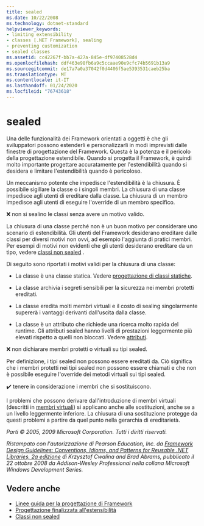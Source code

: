```yaml
---
title: sealed
ms.date: 10/22/2008
ms.technology: dotnet-standard
helpviewer_keywords:
- limiting extensibility
- classes [.NET Framework], sealing
- preventing customization
- sealed classes
ms.assetid: cc42267f-bb7a-427a-845e-df97408528d4
ms.openlocfilehash: ddf463e98fb6a9c5ccaae90e9cfc74b5691b13a9
ms.sourcegitcommit: de17a7a0a37042f0d4406f5ae5393531caeb25ba
ms.translationtype: MT
ms.contentlocale: it-IT
ms.lasthandoff: 01/24/2020
ms.locfileid: "76743618"
---
```

# <a name="sealing"></a>sealed
Una delle funzionalità dei Framework orientati a oggetti è che gli sviluppatori possono estenderli e personalizzarli in modi imprevisti dalle finestre di progettazione del Framework. Questa è la potenza e il pericolo della progettazione estendibile. Quando si progetta il Framework, è quindi molto importante progettare accuratamente per l'estendibilità quando si desidera e limitare l'estendibilità quando è pericoloso.

 Un meccanismo potente che impedisce l'estendibilità è la chiusura. È possibile sigillare la classe o i singoli membri. La chiusura di una classe impedisce agli utenti di ereditare dalla classe. La chiusura di un membro impedisce agli utenti di eseguire l'override di un membro specifico.

 ❌ non si sealino le classi senza avere un motivo valido.

 La chiusura di una classe perché non è un buon motivo per considerare uno scenario di estendibilità. Gli utenti del Framework desiderano ereditare dalle classi per diversi motivi non ovvi, ad esempio l'aggiunta di pratici membri. Per esempi di motivi non evidenti che gli utenti desiderano ereditare da un tipo, vedere [classi non sealed](../../../docs/standard/design-guidelines/unsealed-classes.md) .

 Di seguito sono riportati i motivi validi per la chiusura di una classe:

- La classe è una classe statica. Vedere [progettazione di classi statiche](../../../docs/standard/design-guidelines/static-class.md).

- La classe archivia i segreti sensibili per la sicurezza nei membri protetti ereditati.

- La classe eredita molti membri virtuali e il costo di sealing singolarmente supererà i vantaggi derivanti dall'uscita dalla classe.

- La classe è un attributo che richiede una ricerca molto rapida del runtime. Gli attributi sealed hanno livelli di prestazioni leggermente più elevati rispetto a quelli non bloccati. Vedere [attributi](../../../docs/standard/design-guidelines/attributes.md).

 ❌ non dichiarare membri protetti o virtuali su tipi sealed.

 Per definizione, i tipi sealed non possono essere ereditati da. Ciò significa che i membri protetti nei tipi sealed non possono essere chiamati e che non è possibile eseguire l'override dei metodi virtuali sui tipi sealed.

 ✔️ tenere in considerazione i membri che si sostituiscono.

 I problemi che possono derivare dall'introduzione di membri virtuali (descritti in [membri virtuali](../../../docs/standard/design-guidelines/virtual-members.md)) si applicano anche alle sostituzioni, anche se a un livello leggermente inferiore. La chiusura di una sostituzione protegge da questi problemi a partire da quel punto nella gerarchia di ereditarietà.

 *Parti © 2005, 2009 Microsoft Corporation. Tutti i diritti riservati.*

 *Ristampato con l'autorizzazione di Pearson Education, Inc. da [Framework Design Guidelines: Conventions, Idioms, and Patterns for Reusable .NET Libraries, 2a edizione](https://www.informit.com/store/framework-design-guidelines-conventions-idioms-and-9780321545619) di Krzysztof Cwalina and Brad Abrams, pubblicato il 22 ottobre 2008 da Addison-Wesley Professional nella collana Microsoft Windows Development Series.*

## <a name="see-also"></a>Vedere anche

- [Linee guida per la progettazione di Framework](../../../docs/standard/design-guidelines/index.md)
- [Progettazione finalizzata all'estensibilità](../../../docs/standard/design-guidelines/designing-for-extensibility.md)
- [Classi non sealed](../../../docs/standard/design-guidelines/unsealed-classes.md)
